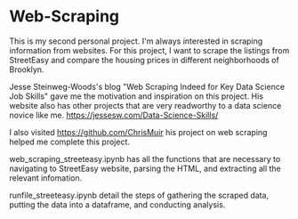 # Web-Scraping
This is my second personal project. I'm always interested in scraping information from websites.
For this project, I want to scrape the listings from StreetEasy and compare the housing prices in different neighborhoods of Brooklyn.

Jesse Steinweg-Woods's blog "Web Scraping Indeed for Key Data Science Job Skills" gave me the motivation and inspiration on this project.
His website also has other projects that are very readworthy to a data science novice like me.
https://jessesw.com/Data-Science-Skills/

I also visited https://github.com/ChrisMuir
his project on web scraping helped me complete this project.

web_scraping_streeteasy.ipynb has all the functions that are necessary to navigating to StreetEasy website, parsing the HTML, and extracting all the relevant infomation.

runfile_streeteasy.ipynb detail the steps of gathering the scraped data, putting the data into a dataframe, and conducting analysis.

